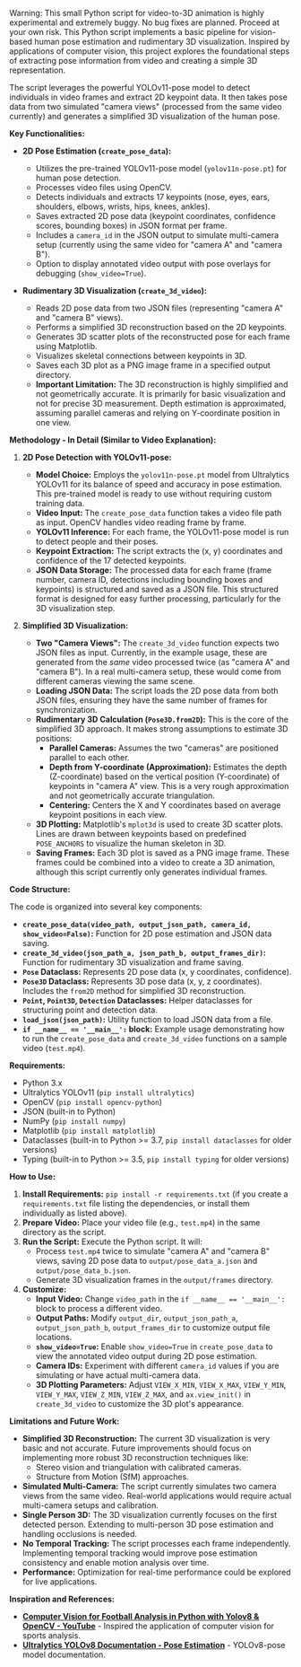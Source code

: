 Warning: This small Python script for video-to-3D animation is highly experimental and extremely buggy. No bug fixes are planned. Proceed at your own risk.
This Python script implements a basic pipeline for vision-based human pose estimation and rudimentary 3D visualization. Inspired by applications of computer vision, this project explores the foundational steps of extracting pose information from video and creating a simple 3D representation.

The script leverages the powerful YOLOv11-pose model to detect individuals in video frames and extract 2D keypoint data.  It then takes pose data from two simulated "camera views" (processed from the same video currently) and generates a simplified 3D visualization of the human pose.

**Key Functionalities:**

*   **2D Pose Estimation (`create_pose_data`):**
    *   Utilizes the pre-trained YOLOv11-pose model (`yolov11n-pose.pt`) for human pose detection.
    *   Processes video files using OpenCV.
    *   Detects individuals and extracts 17 keypoints (nose, eyes, ears, shoulders, elbows, wrists, hips, knees, ankles).
    *   Saves extracted 2D pose data (keypoint coordinates, confidence scores, bounding boxes) in JSON format per frame.
    *   Includes a `camera_id` in the JSON output to simulate multi-camera setup (currently using the same video for "camera A" and "camera B").
    *   Option to display annotated video output with pose overlays for debugging (`show_video=True`).

*   **Rudimentary 3D Visualization (`create_3d_video`):**
    *   Reads 2D pose data from two JSON files (representing "camera A" and "camera B" views).
    *   Performs a simplified 3D reconstruction based on the 2D keypoints.
    *   Generates 3D scatter plots of the reconstructed pose for each frame using Matplotlib.
    *   Visualizes skeletal connections between keypoints in 3D.
    *   Saves each 3D plot as a PNG image frame in a specified output directory.
    *   **Important Limitation:** The 3D reconstruction is highly simplified and not geometrically accurate. It is primarily for basic visualization and not for precise 3D measurement.  Depth estimation is approximated, assuming parallel cameras and relying on Y-coordinate position in one view.

**Methodology - In Detail (Similar to Video Explanation):**

1.  **2D Pose Detection with YOLOv11-pose:**
    *   **Model Choice:** Employs the `yolov11n-pose.pt` model from Ultralytics YOLOv11 for its balance of speed and accuracy in pose estimation.  This pre-trained model is ready to use without requiring custom training data.
    *   **Video Input:**  The `create_pose_data` function takes a video file path as input. OpenCV handles video reading frame by frame.
    *   **YOLOv11 Inference:** For each frame, the YOLOv11-pose model is run to detect people and their poses.
    *   **Keypoint Extraction:** The script extracts the (x, y) coordinates and confidence of the 17 detected keypoints.
    *   **JSON Data Storage:**  The processed data for each frame (frame number, camera ID, detections including bounding boxes and keypoints) is structured and saved as a JSON file.  This structured format is designed for easy further processing, particularly for the 3D visualization step.

2.  **Simplified 3D Visualization:**
    *   **Two "Camera Views":** The `create_3d_video` function expects two JSON files as input.  Currently, in the example usage, these are generated from the *same* video processed twice (as "camera A" and "camera B").  In a real multi-camera setup, these would come from different cameras viewing the same scene.
    *   **Loading JSON Data:** The script loads the 2D pose data from both JSON files, ensuring they have the same number of frames for synchronization.
    *   **Rudimentary 3D Calculation (`Pose3D.from2D`):**  This is the core of the simplified 3D approach.  It makes strong assumptions to estimate 3D positions:
        *   **Parallel Cameras:** Assumes the two "cameras" are positioned parallel to each other.
        *   **Depth from Y-coordinate (Approximation):**  Estimates the depth (Z-coordinate) based on the vertical position (Y-coordinate) of keypoints in "camera A" view.  This is a very rough approximation and not geometrically accurate triangulation.
        *   **Centering:** Centers the X and Y coordinates based on average keypoint positions in each view.
    *   **3D Plotting:** Matplotlib's `mplot3d` is used to create 3D scatter plots.  Lines are drawn between keypoints based on predefined `POSE_ANCHORS` to visualize the human skeleton in 3D.
    *   **Saving Frames:** Each 3D plot is saved as a PNG image frame. These frames could be combined into a video to create a 3D animation, although this script currently only generates individual frames.

**Code Structure:**

The code is organized into several key components:

*   **`create_pose_data(video_path, output_json_path, camera_id, show_video=False)`:** Function for 2D pose estimation and JSON data saving.
*   **`create_3d_video(json_path_a, json_path_b, output_frames_dir)`:** Function for rudimentary 3D visualization and frame saving.
*   **`Pose` Dataclass:** Represents 2D pose data (x, y coordinates, confidence).
*   **`Pose3D` Dataclass:** Represents 3D pose data (x, y, z coordinates).  Includes the `from2D` method for simplified 3D reconstruction.
*   **`Point`, `Point3D`, `Detection` Dataclasses:** Helper dataclasses for structuring point and detection data.
*   **`load_json(json_path)`:** Utility function to load JSON data from a file.
*   **`if __name__ == '__main__':` block:**  Example usage demonstrating how to run the `create_pose_data` and `create_3d_video` functions on a sample video (`test.mp4`).

**Requirements:**

*   Python 3.x
*   Ultralytics YOLOv11 (`pip install ultralytics`)
*   OpenCV (`pip install opencv-python`)
*   JSON (built-in to Python)
*   NumPy (`pip install numpy`)
*   Matplotlib (`pip install matplotlib`)
*   Dataclasses (built-in to Python >= 3.7, `pip install dataclasses` for older versions)
*   Typing (built-in to Python >= 3.5, `pip install typing` for older versions)

**How to Use:**

1.  **Install Requirements:**  `pip install -r requirements.txt` (if you create a `requirements.txt` file listing the dependencies, or install them individually as listed above).
2.  **Prepare Video:** Place your video file (e.g., `test.mp4`) in the same directory as the script.
3.  **Run the Script:** Execute the Python script.  It will:
    *   Process `test.mp4` twice to simulate "camera A" and "camera B" views, saving 2D pose data to `output/pose_data_a.json` and `output/pose_data_b.json`.
    *   Generate 3D visualization frames in the `output/frames` directory.
4.  **Customize:**
    *   **Input Video:** Change `video_path` in the `if __name__ == '__main__':` block to process a different video.
    *   **Output Paths:** Modify `output_dir`, `output_json_path_a`, `output_json_path_b`, `output_frames_dir` to customize output file locations.
    *   **`show_video=True`:**  Enable `show_video=True` in `create_pose_data` to view the annotated video output during 2D pose estimation.
    *   **Camera IDs:**  Experiment with different `camera_id` values if you are simulating or have actual multi-camera data.
    *   **3D Plotting Parameters:** Adjust `VIEW_X_MIN`, `VIEW_X_MAX`, `VIEW_Y_MIN`, `VIEW_Y_MAX`, `VIEW_Z_MIN`, `VIEW_Z_MAX`, and `ax.view_init()` in `create_3d_video` to customize the 3D plot's appearance.

**Limitations and Future Work:**

*   **Simplified 3D Reconstruction:** The current 3D visualization is very basic and not accurate.  Future improvements should focus on implementing more robust 3D reconstruction techniques like:
    *   Stereo vision and triangulation with calibrated cameras.
    *   Structure from Motion (SfM) approaches.
*   **Simulated Multi-Camera:** The script currently simulates two camera views from the same video.  Real-world applications would require actual multi-camera setups and calibration.
*   **Single Person 3D:** The 3D visualization currently focuses on the first detected person.  Extending to multi-person 3D pose estimation and handling occlusions is needed.
*   **No Temporal Tracking:**  The script processes each frame independently.  Implementing temporal tracking would improve pose estimation consistency and enable motion analysis over time.
*   **Performance:**  Optimization for real-time performance could be explored for live applications.

**Inspiration and References:**

*   **[Computer Vision for Football Analysis in Python with Yolov8 & OpenCV - YouTube](https://www.youtube.com/watch?v=yJWAtr3kvPU)** -  Inspired the application of computer vision for sports analysis.
*   **[Ultralytics YOLOv8 Documentation - Pose Estimation](https://docs.ultralytics.com/tasks/pose/)** - YOLOv8-pose model documentation.
